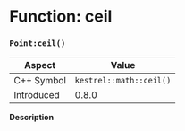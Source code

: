 
# Function: ceil
### `Point:ceil()`

| Aspect | Value |
| --- | --- |
| C++ Symbol | `kestrel::math::ceil()` |
| Introduced | 0.8.0 |

**Description**


